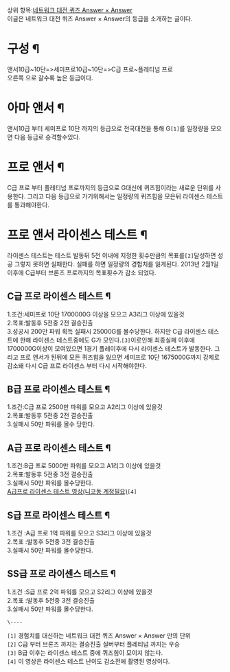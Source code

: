 상위 항목:[네트워크 대전 퀴즈 Answer × Answer](%EB%84%A4%ED%8A%B8%EC%9B%8C%ED%81%AC%20%EB%8C%80%EC%A0%84%20%ED%80%B4%EC%A6%88%20Answer%20%C3%97%20Answer.md)  
이글은 네트워크 대전 퀴즈 Answer × Answer의 등급을 소개하는 글이다.

# 구성 ¶

앤서10급~10단=>세미프로10급~10단=>C급 프로~플레티넘 프로  
오른쪽 으로 갈수록 높은 등급이다.

# 아마 앤서 ¶

앤서10급 부터 세미프로 10단 까지의 등급으로 전국대전을 통해 G`[1]`를 일정량을 모으면 다음 등급로 승격할수있다.

# 프로 앤서 ¶

C급 프로 부터 플레티넘 프로까지의 등급으로 G대신에 퀴즈힘이라는 새로운 단위를 사용한다. 그리고 다음 등급으로 가기위해서는 일정량의
퀴즈힘을 모은뒤 라이센스 테스트를 통과해야한다.  

# 프로 앤서 라이센스 테스트 ¶

라이센스 테스트는 테스트 발동뒤 5전 이내에 지정한 횟수만큼의 목표를`[2]`달성하면 성공 그렇지 못하면 실패한다. 실패를 하면 일정량의
경험치를 잃게된다. 2013년 2월1일 이후에 C급부터 브론즈 프로까지의 목표횟수가 감소 되었다.

## C급 프로 라이센스 테스트 ¶

1.조건:세미프로 10단 1700000G 이상을 모으고 A3리그 이상에 있을것  
2.목표:발동후 5전중 2전 결승진출  
3.성공시 200만 파워 획득 실패시 25000G를 몰수당한다. 하지만 C급 라이센스 테스트에 한해 라이센스 테스트중에도 G가
모인다.`[3]`이로인해 최종실패 이후에 1700000G이상이 모여있으면 1경기 플레이후에 다시 라이센스 테스트가 발동한다. 그리고 프로
앤서가 된뒤에 모든 퀴즈힘을 잃으면 세미프로 10단 1675000G까지 강제로 감소돼 다시 C급 프로 라이센스 부터 다시 시작해야한다.

## B급 프로 라이센스 테스트 ¶

1.조건:C급 프로 2500만 파워를 모으고 A2리그 이상에 있을것  
2.목표:발동후 5전중 2전 결승진출  
3.실패시 50만 파워를 몰수 당한다.

## A급 프로 라이센스 테스트 ¶

1.조건:B급 프로 5000만 파워를 모으고 A1리그 이상에 있을것  
2.목표:발동후 5전중 3전 결승진출  
3.실패시 50만 파워를 몰수당한다.  
[A급프로 라이센스 테스트 영상(니코동 계정필요)](http://www.nicovideo.jp/watch/sm14053714)`[4]`

## S급 프로 라이센스 테스트 ¶

1.조건 :A급 프로 1억 파워를 모으고 S3리그 이상에 있을것  
2.목표 :발동후 5전중 3전 결승진출  
3.실패시 50만 파워를 몰수당한다.

## SS급 프로 라이센스 테스트 ¶

1.조건 :S급 프로 2억 파워를 모으고 S2리그 이상에 있을것  
2.목표 :발동후 5전중 3전 결승진출  
3.실패시 50만 파워를 몰수당한다.

`\----`

`[1]` 경험치를 대신하는 네트워크 대전 퀴즈 Answer × Answer 만의 단위  
`[2]` C급 부터 브론즈 까지는 결승진출 실버부터 플레티넘 까지는 우승  
`[3]` B급 이후는 라이센스 테스트 중에 퀴즈힘이 모이지 않는다.  
`[4]` 이 영상은 라이센스 테스트 난이도 감소전에 촬영된 영상이다.

